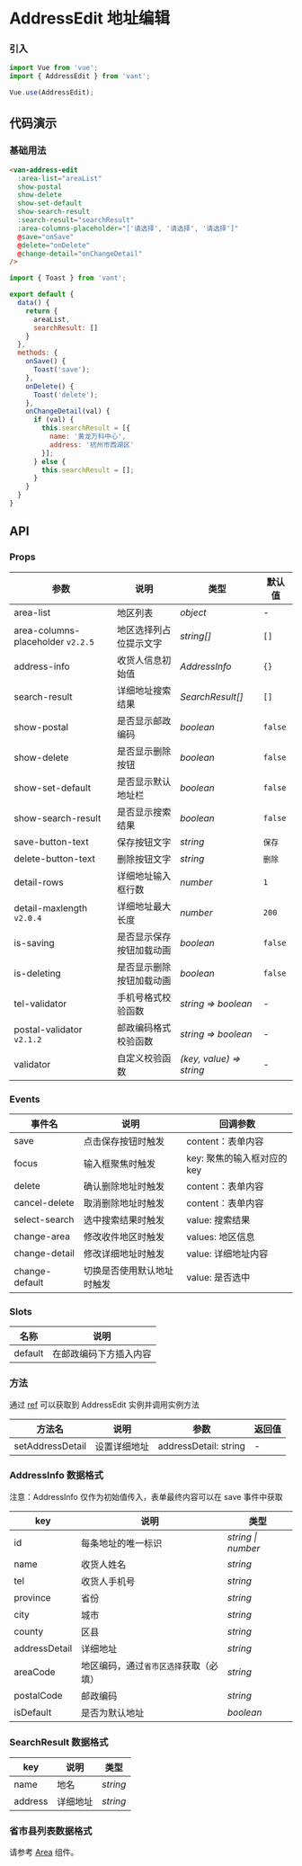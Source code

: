 # AddressEdit 地址编辑

### 引入

``` javascript
import Vue from 'vue';
import { AddressEdit } from 'vant';

Vue.use(AddressEdit);
```

## 代码演示

### 基础用法

```html
<van-address-edit
  :area-list="areaList"
  show-postal
  show-delete
  show-set-default
  show-search-result
  :search-result="searchResult"
  :area-columns-placeholder="['请选择', '请选择', '请选择']"
  @save="onSave"
  @delete="onDelete"
  @change-detail="onChangeDetail"
/>
```

```js
import { Toast } from 'vant';

export default {
  data() {
    return {
      areaList,
      searchResult: []
    }
  },
  methods: {
    onSave() {
      Toast('save');
    },
    onDelete() {
      Toast('delete');
    },
    onChangeDetail(val) {
      if (val) {
        this.searchResult = [{
          name: '黄龙万科中心',
          address: '杭州市西湖区'
        }];
      } else {
        this.searchResult = [];
      }
    }
  }
}
```

## API

### Props

| 参数 | 说明 | 类型 | 默认值 |
|------|------|------|------|
| area-list | 地区列表 | *object* | - |
| area-columns-placeholder `v2.2.5` | 地区选择列占位提示文字 | *string[]* | `[]` |
| address-info | 收货人信息初始值 | *AddressInfo* | `{}` |
| search-result | 详细地址搜索结果 | *SearchResult[]* | `[]` |
| show-postal | 是否显示邮政编码 | *boolean* | `false` |
| show-delete | 是否显示删除按钮 | *boolean* | `false` |
| show-set-default | 是否显示默认地址栏 | *boolean* | `false` |
| show-search-result | 是否显示搜索结果 | *boolean* | `false` |
| save-button-text | 保存按钮文字 | *string* | `保存` |
| delete-button-text | 删除按钮文字 | *string* | `删除` |
| detail-rows | 详细地址输入框行数 | *number* | `1` |
| detail-maxlength `v2.0.4` | 详细地址最大长度 | *number* | `200` |
| is-saving | 是否显示保存按钮加载动画 | *boolean* | `false` |
| is-deleting | 是否显示删除按钮加载动画 | *boolean* | `false` |
| tel-validator | 手机号格式校验函数 | *string => boolean* | - |
| postal-validator `v2.1.2` | 邮政编码格式校验函数 | *string => boolean* | - |
| validator | 自定义校验函数 | *(key, value) => string* | - |

### Events

| 事件名 | 说明 | 回调参数 |
|------|------|------|
| save | 点击保存按钮时触发 | content：表单内容 |
| focus | 输入框聚焦时触发 | key: 聚焦的输入框对应的 key |
| delete | 确认删除地址时触发 | content：表单内容 |
| cancel-delete | 取消删除地址时触发 | content：表单内容 |
| select-search | 选中搜索结果时触发 | value: 搜索结果 |
| change-area | 修改收件地区时触发 | values: 地区信息 |
| change-detail | 修改详细地址时触发 | value: 详细地址内容 |
| change-default | 切换是否使用默认地址时触发 | value: 是否选中 |

### Slots

| 名称 | 说明 |
|------|------|
| default | 在邮政编码下方插入内容 |

### 方法

通过 [ref](https://cn.vuejs.org/v2/api/#ref) 可以获取到 AddressEdit 实例并调用实例方法

| 方法名 | 说明 | 参数 | 返回值 |
|------|------|------|------|
| setAddressDetail | 设置详细地址 | addressDetail: string | - |

### AddressInfo 数据格式

注意：AddressInfo 仅作为初始值传入，表单最终内容可以在 save 事件中获取

| key | 说明 | 类型 |
|------|------|------|
| id | 每条地址的唯一标识 | *string \| number* |
| name | 收货人姓名 | *string* |
| tel | 收货人手机号 | *string* |
| province | 省份 | *string* |
| city | 城市 | *string* |
| county | 区县 | *string* |
| addressDetail | 详细地址 | *string* |
| areaCode | 地区编码，通过`省市区选择`获取（必填） | *string* |
| postalCode | 邮政编码 | *string* |
| isDefault | 是否为默认地址 | *boolean* |

### SearchResult 数据格式

| key | 说明 | 类型 |
|------|------|------|
| name | 地名 | *string* |
| address | 详细地址 | *string* |

### 省市县列表数据格式

请参考 [Area](#/zh-CN/area) 组件。

